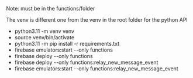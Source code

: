 Note: must be in the functions/folder

The venv is different one from the venv in the root folder for the python API

* python3.11 -m venv venv
* source venv/bin/activate
* python3.11 -m pip install -r requirements.txt
* firebase emulators:start --only functions
* firebase deploy --only functions
* firebase deploy --only functions:relay_new_message_event
* firebase emulators:start --only functions:relay_new_message_event
